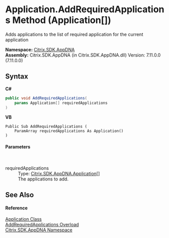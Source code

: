 # Application.AddRequiredApplications Method (Application[])
 

Adds applications to the list of required application for the current application

**Namespace:**&nbsp;[Citrix.SDK.AppDNA](index.md)<br />**Assembly:**&nbsp;Citrix.SDK.AppDNA (in Citrix.SDK.AppDNA.dll) Version: 7.11.0.0 (7.11.0.0)

## Syntax

**C#**
```csharp
public void AddRequiredApplications(
	params Application[] requiredApplications
)
```

**VB**
```vbnet
Public Sub AddRequiredApplications ( 
	ParamArray requiredApplications As Application()
)
```


#### Parameters
&nbsp;<dl><dt>requiredApplications</dt><dd>Type: <a href="1779bfff-4b29-0f26-8a09-10acdd530bbc">Citrix.SDK.AppDNA.Application</a>[]<br />The applications to add.</dd></dl>

## See Also


#### Reference
<a href="1779bfff-4b29-0f26-8a09-10acdd530bbc">Application Class</a><br /><a href="bc878216-b762-93fd-4c25-712a4c3a3085">AddRequiredApplications Overload</a><br /><a href="fe2d265b-410b-8b11-1eb4-a790e0b062bf">Citrix.SDK.AppDNA Namespace</a><br />